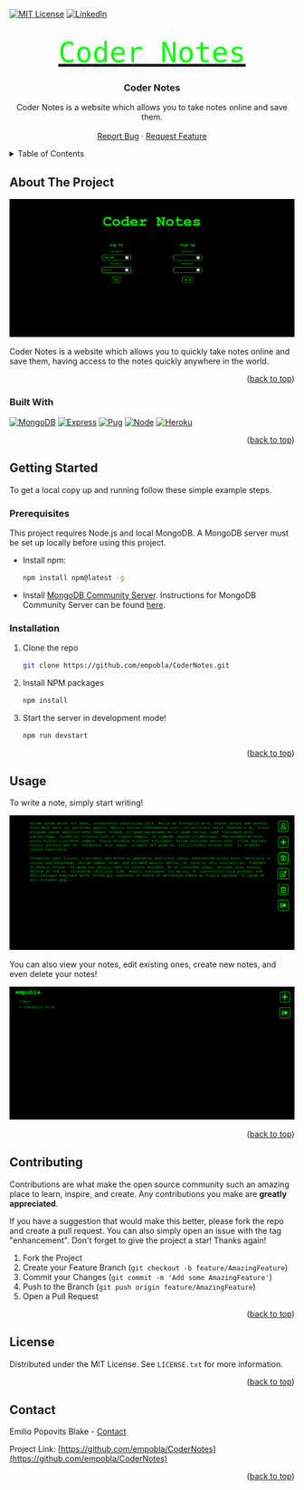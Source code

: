 <!-- Improved compatibility of back to top link: See: https://github.com/othneildrew/Best-README-Template/pull/73 -->
<a name="readme-top"></a>
<!--
*** Thanks for checking out the Best-README-Template. If you have a suggestion
*** that would make this better, please fork the repo and create a pull request
*** or simply open an issue with the tag "enhancement".
*** Don't forget to give the project a star!
*** Thanks again! Now go create something AMAZING! :D
-->



<!-- PROJECT SHIELDS -->
<!--
*** I'm using markdown "reference style" links for readability.
*** Reference links are enclosed in brackets [ ] instead of parentheses ( ).
*** See the bottom of this document for the declaration of the reference variables
*** for contributors-url, forks-url, etc. This is an optional, concise syntax you may use.
*** https://www.markdownguide.org/basic-syntax/#reference-style-links
-->
[![MIT License][license-shield]][license-url]
[![LinkedIn][linkedin-shield]][linkedin-url]



<!-- PROJECT LOGO -->
<br />
<div align="center">
  <a href="https://github.com/empobla/CoderNotes">
    <p style="font: 50px monospace; margin: 0; color: #0f0;">Coder Notes</p>
  </a>

<h3 align="center">Coder Notes</h3>

  <p align="center">
    Coder Notes is a website which allows you to take notes online and save them.
    <br />
    <br />
    <a href="https://github.com/empobla/CoderNotes/issues">Report Bug</a>
    ·
    <a href="https://github.com/empobla/CoderNotes/issues">Request Feature</a>
  </p>
</div>



<!-- TABLE OF CONTENTS -->
<details>
  <summary>Table of Contents</summary>
  <ol>
    <li>
      <a href="#about-the-project">About The Project</a>
      <ul>
        <li><a href="#built-with">Built With</a></li>
      </ul>
    </li>
    <li>
      <a href="#getting-started">Getting Started</a>
      <ul>
        <li><a href="#prerequisites">Prerequisites</a></li>
        <li><a href="#installation">Installation</a></li>
      </ul>
    </li>
    <li><a href="#usage">Usage</a></li>
    <li><a href="#contributing">Contributing</a></li>
    <li><a href="#license">License</a></li>
    <li><a href="#contact">Contact</a></li>
  </ol>
</details>



<!-- ABOUT THE PROJECT -->
## About The Project

![Coder Notes Screen Shot][product-screenshot]

Coder Notes is a website which allows you to quickly take notes online and save them, having access to the notes quickly anywhere in the world.

<p align="right">(<a href="#readme-top">back to top</a>)</p>



### Built With

[![MongoDB][MongoDB]][Mongo-url]
[![Express][Express.js]][Express-url]
[![Pug][Pug.js]][Pug-url]
[![Node][Node.js]][Node-url]
[![Heroku][Heroku]][Heroku-url]

<p align="right">(<a href="#readme-top">back to top</a>)</p>



<!-- GETTING STARTED -->
## Getting Started

To get a local copy up and running follow these simple example steps.

### Prerequisites

This project requires Node.js and local MongoDB. A MongoDB server must be set up locally before using this project.
* Install npm:
  ```sh
  npm install npm@latest -g
  ```
* Install [MongoDB Community Server][MongoDB-community-url]. Instructions for MongoDB Community Server can be found [here][MongoDB-instructions-url].

### Installation

1. Clone the repo
   ```sh
   git clone https://github.com/empobla/CoderNotes.git
   ```
2. Install NPM packages
   ```sh
   npm install
   ```
3. Start the server in development mode!
   ```sh
   npm run devstart
   ```

<p align="right">(<a href="#readme-top">back to top</a>)</p>



<!-- USAGE EXAMPLES -->
## Usage

To write a note, simply start writing! 

![Note Demo](README/images/demo.png)

You can also view your notes, edit existing ones, create new notes, and even delete your notes!

![Notes Demo](README/images/notes.png)

<p align="right">(<a href="#readme-top">back to top</a>)</p>



<!-- CONTRIBUTING -->
## Contributing

Contributions are what make the open source community such an amazing place to learn, inspire, and create. Any contributions you make are **greatly appreciated**.

If you have a suggestion that would make this better, please fork the repo and create a pull request. You can also simply open an issue with the tag "enhancement".
Don't forget to give the project a star! Thanks again!

1. Fork the Project
2. Create your Feature Branch (`git checkout -b feature/AmazingFeature`)
3. Commit your Changes (`git commit -m 'Add some AmazingFeature'`)
4. Push to the Branch (`git push origin feature/AmazingFeature`)
5. Open a Pull Request

<p align="right">(<a href="#readme-top">back to top</a>)</p>



<!-- LICENSE -->
## License

Distributed under the MIT License. See `LICENSE.txt` for more information.

<p align="right">(<a href="#readme-top">back to top</a>)</p>



<!-- CONTACT -->
## Contact

Emilio Popovits Blake - [Contact](https://emilioppv.com/contact)

Project Link: [https://github.com/empobla/CoderNotes](https://github.com/empobla/CoderNotes)

<p align="right">(<a href="#readme-top">back to top</a>)</p>



<!-- MARKDOWN LINKS & IMAGES -->
<!-- https://www.markdownguide.org/basic-syntax/#reference-style-links -->
[license-shield]: https://img.shields.io/github/license/empobla/CoderNotes.svg?style=for-the-badg
[license-url]: https://github.com/empobla/CoderNotes/blob/master/LICENSE.txt
[linkedin-shield]: https://img.shields.io/badge/-LinkedIn-black.svg?style=for-the-badge&logo=linkedin&colorB=555
[linkedin-url]: https://linkedin.com/in/emilio-popovits

[product-screenshot]: README/images/main.png

[MongoDB]: https://img.shields.io/badge/mongodb-ffffff?style=for-the-badge&logo=mongodb&logoColor=47a248
[Mongo-url]: https://www.mongodb.com/
[Express.js]: https://img.shields.io/badge/express-000000?style=for-the-badge&logo=express&logoColor=ffffff
[Express-url]: https://expressjs.com/
[Pug.js]: https://img.shields.io/badge/pug.js-a86454?style=for-the-badge&logo=pug&logoColor=000000
[Pug-url]: https://pugjs.org
[Node.js]: https://img.shields.io/badge/node.js-090c15?style=for-the-badge&logo=nodedotjs&logoColor=339933
[Node-url]: https://nodejs.org
[Heroku]: https://img.shields.io/badge/heroku-430098?style=for-the-badge&logo=heroku&logoColor=ffffff
[Heroku-url]: https://www.heroku.com/

[MongoDB-community-url]: https://www.mongodb.com/try/download/community
[MongoDB-atlas-url]: https://www.mongodb.com/atlas/database
[MongoDB-instructions-url]: https://www.mongodb.com/docs/manual/administration/install-community
[IAM-instructions-url]: https://docs.aws.amazon.com/IAM/latest/UserGuide/id_users_create.html